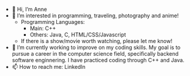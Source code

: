 - 👋 Hi, I’m Anne
- 👀 I’m interested in programming, traveling, photography and anime! 
    - Programming Languages: 
       - Main: C++
       - Others: Java, C, HTML/CSS/Javascript
    - If there is a show/movie worth watching, please let me know!
- 🌱 I’m currently working to improve on my coding skills. My goal is to pursue a career in the computer science field, specifically backend software enginnering. I have practiced coding through C++ and Java.
- 📫 How to reach me: LinkedIn

<!---
ALImmortal/ALImmortal is a ✨ special ✨ repository because its `README.md` (this file) appears on your GitHub profile.
You can click the Preview link to take a look at your changes.
--->
